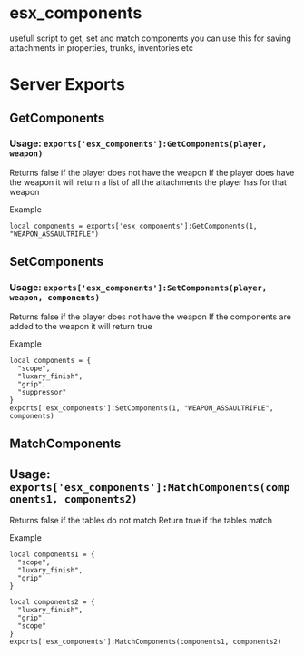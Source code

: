# esx_components
usefull script to get, set and match components
you can use this for saving attachments in properties, trunks, inventories etc

# Server Exports
## GetComponents
### Usage: `exports['esx_components']:GetComponents(player, weapon)`
Returns false if the player does not have the weapon
If the player does have the weapon it will return a list of all the attachments the player has for that weapon

Example
```
local components = exports['esx_components']:GetComponents(1, "WEAPON_ASSAULTRIFLE")
```

## SetComponents
### Usage: `exports['esx_components']:SetComponents(player, weapon, components)`
Returns false if the player does not have the weapon
If the components are added to the weapon it will return true

Example
```
local components = {
  "scope",
  "luxary_finish",
  "grip",
  "suppressor"
}
exports['esx_components']:SetComponents(1, "WEAPON_ASSAULTRIFLE", components)
```

## MatchComponents
## Usage: `exports['esx_components']:MatchComponents(components1, components2)`
Returns false if the tables do not match
Return true if the tables match

Example
```
local components1 = {
  "scope",
  "luxary_finish",
  "grip"
}

local components2 = {
  "luxary_finish",
  "grip",
  "scope"
}
exports['esx_components']:MatchComponents(components1, components2)
```
